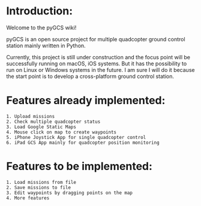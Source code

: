 # Introduction:
Welcome to the pyGCS wiki!

pyGCS is an open source project for multiple quadcopter ground control station mainly written in Python.

Currently, this project is still under construction and the focus point will be successfully running on macOS, iOS systems. But it has the possibility to run on Linux or Windows systems in the future. I am sure I will do it because the start point is to develop a cross-platform ground control station.

# Features already implemented:
    1. Upload missions
    2. Check multiple quadcopter status
    3. Load Google Static Maps
    4. Mouse click on map to create waypoints
    5. iPhone Joystick App for single quadcopter control
    6. iPad GCS App mainly for quadcopter position monitoring

# Features to be implemented:
    1. Load missions from file
    2. Save missions to file
    3. Edit waypoints by dragging points on the map
    4. More features
